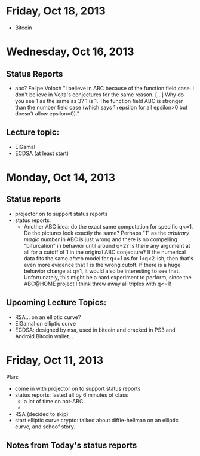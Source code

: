 # Friday, Oct 18, 2013

- Bitcoin

# Wednesday, Oct 16, 2013
## Status Reports

- abc?  Felipe Voloch "I believe in ABC because of the function field case. I don't believe in Vojta's conjectures for the same reason. [...] Why do you see 1 as the same as 3? 1 is 1. The function field ABC is stronger than the number field case (which says 1+epsilon for all epsilon>0 but doesn't allow epsilon=0)."

## Lecture topic:
- ElGamal
- ECDSA (at least start)



# Monday, Oct 14, 2013

## Status reports
   - projector on to support status reports
   - status reports:
        - Another ABC idea: do the exact same computation for specific q<=1.  Do the pictures look exactly the same?
          Perhaps "1" as the *arbitrary magic number* in ABC is just wrong and there is no compelling "bifurcation"
          in behavior until around q=2?   Is there any argument at all for a cutoff of 1 in the original ABC
          conjecture?  If the numerical data fits the same a*x^b model for q<=1 as for 1<q<2-ish, then that's even
          more evidence that 1 is the wrong cutoff.  If there is a huge behavior change at q=1, it would also be
          interesting to see that.      Unfortunately, this might be a hard experiment to perform, since the ABC@HOME
          project I think threw away all triples with q<=1!

## Upcoming Lecture Topics:
   - RSA... on an elliptic curve?
   - ElGamal on elliptic curve
   - ECDSA: designed by nsa, used in bitcoin and cracked in PS3 and Android Bitcoin wallet...


# Friday, Oct 11, 2013

Plan:

   - come in with projector on to support status reports
   - status reports: lasted all by 6 minutes of class
       - a lot of time on not-ABC
       -
   - RSA (decided to skip)
   - start elliptic curve crypto: talked about diffie-hellman on an elliptic curve, and schoof story.

## Notes from Today's status reports

